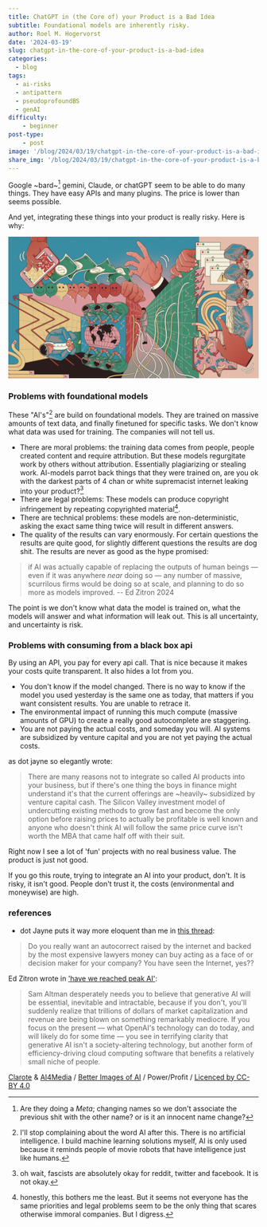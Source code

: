 ```yaml
---
title: ChatGPT in (the Core of) your Product is a Bad Idea
subtitle: Foundational models are inherently risky.
author: Roel M. Hogervorst
date: '2024-03-19'
slug: chatgpt-in-the-core-of-your-product-is-a-bad-idea
categories:
  - blog
tags:
  - ai-risks
  - antipattern
  - pseudoprofoundBS
  - genAI
difficulty:
    - beginner
post-type:
    - post
image: '/blog/2024/03/19/chatgpt-in-the-core-of-your-product-is-a-bad-idea/Clarote-AI4MediaPower_Profit-1280x720.png'
share_img: '/blog/2024/03/19/chatgpt-in-the-core-of-your-product-is-a-bad-idea/Clarote-AI4MediaPower_Profit-1280x720.png'
---
```


<!-- content  -->

Google ~bard~[^2] gemini, Claude, or chatGPT seem to be able to do many things. 
They have easy APIs and many plugins. The price is lower than seems possible. 

And yet, integrating these things into your product is really risky.
Here is why:

![A brightly coloured illustration which can be viewed in any direction. It has many elements to it working together: men in suits around a table, someone in a data centre, big hands controlling the scenes and holding a phone, people in a production line. Motifs such as network diagrams and melting emojis are placed throughout the busy vignettes.](Clarote-AI4MediaPower_Profit-1280x720.png)

### Problems with foundational models
These "AI's"[^3] are build on foundational models. They are trained on massive amounts of text data, and finally finetuned for specific tasks. We don't know what data was used for training. The companies will not tell us. 

- There are moral problems: the training data comes from people, people created content and require attribution. But these models regurgitate work by others without attribution. Essentially plagiarizing or stealing work. AI-models parrot back things that they were trained on, are you ok with the darkest parts of 4 chan or white supremacist internet leaking into your product?[^4]
- There are legal problems: These models can produce copyright infringement by repeating copyrighted material[^1].
- There are technical problems: these models are non-deterministic, asking the exact same thing twice will result in different answers.
- The quality of the results can vary enormously. For certain questions the results are quite good, for slightly different questions the results are dog shit. The results are never as good as the hype promised:

> if AI was actually capable of replacing the outputs of human beings — even if it was anywhere *near* doing so — any number of massive, scurrilous firms would be doing so at scale, and planning to do so more as models improved.  -- Ed Zitron 2024

The point is we don't know what data the model is trained on, what the models will answer and what information will leak out. This is all uncertainty, and uncertainty is risk. 


### Problems with consuming from a black box api
By using an API, you pay for every api call. That is nice because it makes your costs quite transparent. It also hides a lot from you.

- You don't know if the model changed. There is no way to know if the model you used yesterday is the same one as today, that matters if you want consistent results. You are unable to retrace it.
- The environmental impact of running this much compute (massive amounts of GPU) to create a really good autocomplete are staggering.
- You are not paying the actual costs, and someday you will. AI systems are subsidized by venture capital and you are not yet paying the actual costs. 

as dot jayne so elegantly wrote:

> There are many reasons not to integrate so called AI products into your business, but if there's one thing the boys in finance might understand it's that the current offerings are ~heavily~ subsidized by venture capital cash. The Silicon Valley investment model of undercutting existing methods to grow fast and become the only option before raising prices to actually be profitable is well known and anyone who doesn't think AI will follow the same price curve isn't worth the MBA that came half off with their suit.


Right now I see a lot of 'fun' projects with no real business value. The product is just not good.

If you go this route, trying to integrate an AI into your product, don't. It is risky, it isn't good. People don't trust it, the costs (environmental and moneywise) are high. 




### references


[^1]: honestly, this bothers me the least. But it seems not everyone has the same priorities and legal problems seem to be the only thing that scares otherwise immoral companies. But I digress. 
[^2]: Are they doing a *Meta*; changing names so we don't associate the previous shit with the other name? or is it an innocent name change? 
[^3]: I'll stop complaining about the word AI after this. There is no artificial intelligence. I build machine learning solutions myself, AI is only used because it reminds people of movie robots that have intelligence just like humans.
[^4]: oh wait, fascists are absolutely okay for reddit, twitter and facebook. It is not okay. 


- dot Jayne puts it way more eloquent than me in [this thread](https://tech.lgbt/@dotjayne/112090049761641133):

> Do you really want an autocorrect raised by the internet and backed by the most expensive lawyers money can buy acting as a face of or decision maker for your company? You have seen the Internet, yes??

Ed Zitron wrote in ['have we reached peak AI'](https://www.wheresyoured.at/peakai/):

> Sam Altman desperately needs you to believe that generative AI will be essential, inevitable and intractable, because if you don't, you'll suddenly realize that trillions of dollars of market capitalization and revenue are being blown on something remarkably mediocre. If you focus on the present — what OpenAI's technology can do today, and will likely do for some time — you see in terrifying clarity that generative AI isn't a society-altering technology, but another form of efficiency-driving cloud computing software that benefits a relatively small niche of people.


<span><a href="www.clarote.net">Clarote</a> & <a href="https://www.ai4media.eu/">AI4Media</a> / <a href="https://www.betterimagesofai.org">Better Images of AI</a> / Power/Profit / <a href="https://creativecommons.org/licenses/by/4.0/">Licenced by CC-BY 4.0</a></span>
